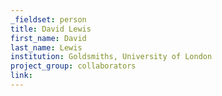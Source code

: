 ```yaml
---
_fieldset: person
title: David Lewis
first_name: David
last_name: Lewis
institution: Goldsmiths, University of London
project_group: collaborators
link: 
---
```

